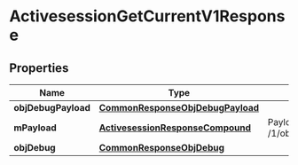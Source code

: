 
# ActivesessionGetCurrentV1Response

## Properties
| Name | Type | Description | Notes |
| ------------ | ------------- | ------------- | ------------- |
| **objDebugPayload** | [**CommonResponseObjDebugPayload**](CommonResponseObjDebugPayload.md) |  |  |
| **mPayload** | [**ActivesessionResponseCompound**](ActivesessionResponseCompound.md) | Payload for GET /1/object/activesession/getCurrent |  |
| **objDebug** | [**CommonResponseObjDebug**](CommonResponseObjDebug.md) |  |  [optional] |




